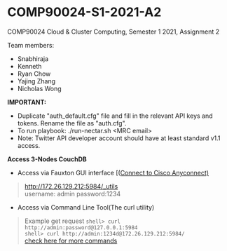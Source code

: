 # COMP90024-S1-2021-A2
COMP90024 Cloud &amp; Cluster Computing, Semester 1 2021, Assignment 2

Team members:
- Snabhiraja
- Kenneth 
- Ryan Chow
- Yajing Zhang
- Nicholas Wong

<b>IMPORTANT:</b>
- Duplicate "auth_default.cfg" file and fill in the relevant API keys and tokens. Rename the file as "auth.cfg".
- To run playbook: ./run-nectar.sh &lt;MRC email&gt;
- Note: Twitter API developer account should have at least standard v1.1 access.


<b>Access 3-Nodes CouchDB</b>
- Access via Fauxton GUI interface [([Connect to Cisco Anyconnect)](https://studentit.unimelb.edu.au/wireless-vpn/vpn)
>http://172.26.129.212:5984/_utils<br/>
>username: admin 
password:1234

- Access via Command Line Tool(The curl utility)
>Example get request
`shell> curl http://admin:password@127.0.0.1:5984`<br/>
`shell> curl http://admin:1234d@172.26.129.212:5984/`<br/>
[check here for more commands](https://docs.couchdb.org/en/stable/intro/curl.html)
